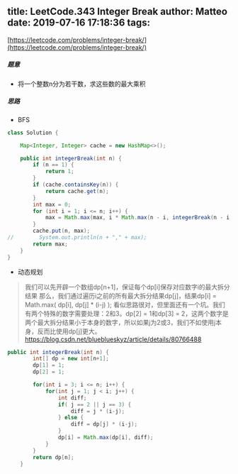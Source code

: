 title: LeetCode.343 Integer Break
author: Matteo
date: 2019-07-16 17:18:36
tags:
---
[https://leetcode.com/problems/integer-break/](https://leetcode.com/problems/integer-break/)
##### 题意
* 将一个整数n分为若干数，求这些数的最大乘积
##### 思路
* BFS
```java
class Solution {

    Map<Integer, Integer> cache = new HashMap<>();

    public int integerBreak(int n) {
        if (n == 1) {
            return 1;
        }
        if (cache.containsKey(n)) {
            return cache.get(n);
        }
        int max = 0;
        for (int i = 1; i <= n; i++) {
            max = Math.max(max, i * Math.max(n - i, integerBreak(n - i)));
        }
        cache.put(n, max);
//        System.out.println(n + "," + max);
        return max;
    }
}
```
* 动态规划
>我们可以先开辟一个数组dp[n+1]，保证每个dp[i]保存对应数字i的最大拆分结果
那么，我们通过遍历i之前的所有最大拆分结果dp[j]，结果dp[i] = Math.max( dp[i], dp[j] * (i-j) );
看似思路很对，但里面还有一个坑。我们有两个特殊的数字需要处理：2和3。dp[2] = 1和dp[3] = 2，这两个数字是两个最大拆分结果小于本身的数字，所以如果j为2或3，我们不如使用j本身，反而比使用dp[j]更大。
https://blog.csdn.net/blueblueskyz/article/details/80766488
```java
public int integerBreak(int n) {
        int[] dp = new int[n+1];
        dp[1] = 1;
        dp[2] = 1;

        for(int i = 3; i <= n; i++) {
            for(int j = 1; j < i; j++) {
                int diff;
                if( j == 2 || j == 3) {
                    diff = j * (i-j);
                } else {
                    diff = dp[j] * (i-j);
                }
                dp[i] = Math.max(dp[i], diff);
            }
        }
        return dp[n];
    }
```